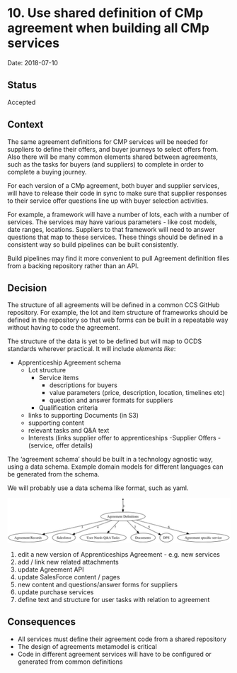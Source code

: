 # 10. Use shared definition of CMp agreement when building all CMp services

Date: 2018-07-10

## Status

Accepted

## Context

The same agreement definitions for CMP services will be needed for suppliers to define their offers, and buyer journeys to select offers from. Also there will be many common elements shared between agreements, such as the tasks for buyers (and suppliers) to complete in order to complete a buying journey.

For each version of a CMp agreement, both buyer and supplier services, will have to release their code in sync to make sure that supplier responses to their service offer questions line up with buyer selection activities.

For example, a framework will have a number of lots, each with a number of services. The services may have various parameters - like cost models, date ranges, locations. Suppliers to that framework will need to answer questions that map to these services. These things should be defined in a consistent way so build pipelines can be built consistently.

Build pipelines may find it more convenient to pull Agreement definition files from a backing repository rather than an API. 

## Decision

The structure of all agreements will be defined in a common CCS GitHub repository. For example, the lot and item structure of frameworks should be defined in the repository so that web forms can be built in a repeatable way without having to code the agreement. 

The structure of the data is yet to be defined but will map to OCDS standards wherever practical. It will include _elements like_:

- Apprenticeship Agreement schema
    - Lot structure
      - Service items
        - descriptions for buyers
        - value parameters (price, description, location, timelines etc)
        - question and answer formats for suppliers 
      - Qualification criteria
    - links to supporting Documents (in S3)
    - supporting content
    - relevant tasks and Q&A text
    - Interests  (links supplier offer to apprenticeships
        -Supplier Offers
          -(service, offer details)

The ‘agreement schema’ should be built in a technology agnostic way, using a data schema. Example domain models for different languages can be generated from the schema.

We will probably use a data schema like format, such as yaml. 

![flow of defeinitions changes](../images/cmp-shared-agreement-definition.jpg)

 1. edit a new version of    Apprenticeships Agreement -  e.g. new services
 2. add / link new related attachments
 3. update Agreement API
 4. update SalesForce content / pages
 5. new content and questions/answer forms for suppliers
 6. update purchase services
 7. define text and structure for user tasks with relation to agreement


## Consequences

- All services must define their agreement code from a shared repository
- The design of agreements metamodel is critical
- Code in different agreement services will have to be configured or generated from common definitions
